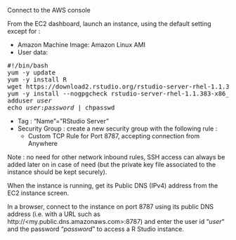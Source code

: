 Connect to the AWS console

From the EC2 dashboard, launch an instance, using the default setting except for : 
-	Amazon Machine Image: Amazon Linux AMI
-	User data:
<pre>
#!/bin/bash
yum -y update
yum -y install R
wget https://download2.rstudio.org/rstudio-server-rhel-1.1.383-x86_64.rpm
yum -y install --nogpgcheck rstudio-server-rhel-1.1.383-x86_64.rpm
adduser <i>user</i>
echo <i>user</i>:<i>password</i> | chpasswd
</pre>

-	Tag : “Name”=”RStudio Server”
-	Security Group : create a new security group with the following rule :
    -	Custom TCP Rule for Port 8787, accepting connection from Anywhere

Note : no need for other network inbound rules, SSH access can always be added later on in case of need (but the private key file associated to the instance should be kept securely).

When the instance is running, get its Public DNS (IPv4) address from the EC2 instance screen.

In a browser, connect to the instance on port 8787 using its public DNS address (i.e. with a URL such as http://<my.public.dns.amazonaws.com>:8787) and enter the user id “*user*“ and the password “*password*” to access a R Studio instance.
